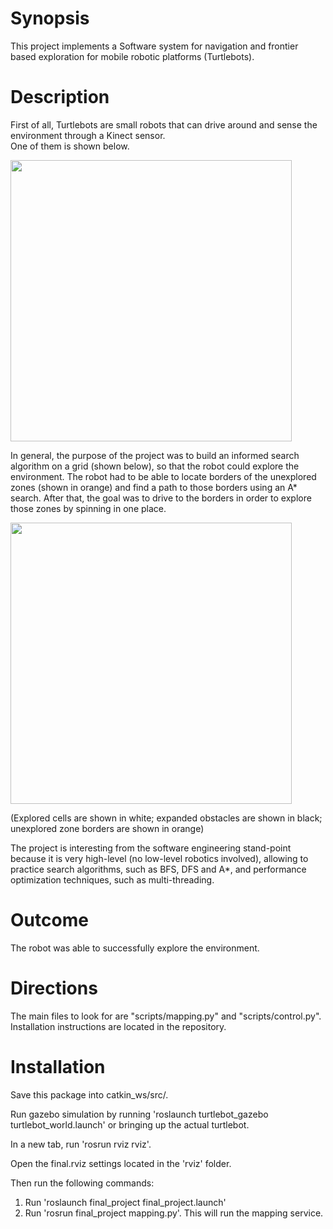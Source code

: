 Synopsis
========
This project implements a Software system for navigation and frontier based exploration for mobile robotic platforms (Turtlebots).

Description
========
First of all, Turtlebots are small robots that can drive around and sense the environment through a Kinect sensor.  
One of them is shown below.

<img src="https://github.com/bnurbekov/FrontierBasedExplorationAndNavigation/blob/master/Turtlebot.jpg" width="450">

In general, the purpose of the project was to build an informed search algorithm on a grid (shown below), so that the robot could explore the environment. 
The robot had to be able to locate borders of the unexplored zones (shown in orange) and find a path to those borders using an A* search. After that, the goal was to drive to the borders in order to explore those zones by spinning in one place.

<img src="https://github.com/bnurbekov/FrontierBasedExplorationAndNavigation/blob/master/Exploration.png" width="450">

(Explored cells are shown in white; expanded obstacles are shown in black; unexplored zone borders are shown in orange)

The project is interesting from the software engineering stand-point because it is very high-level (no low-level robotics involved), allowing to practice search algorithms, such as BFS, DFS and A*, and performance optimization techniques, such as multi-threading.  

Outcome
============
The robot was able to successfully explore the environment.

Directions
============
The main files to look for are "scripts/mapping.py" and "scripts/control.py".​ Installation instructions are located in the repository.

Installation
============
Save this package into catkin_ws/src/.

Run gazebo simulation by running 'roslaunch turtlebot_gazebo turtlebot_world.launch' or bringing up the actual turtlebot.

In a new tab, run 'rosrun rviz rviz'.

Open the final.rviz settings located in the 'rviz' folder.

Then run the following commands:
1) Run 'roslaunch final_project final_project.launch'
2) Run 'rosrun final_project mapping.py'. This will run the mapping service.

